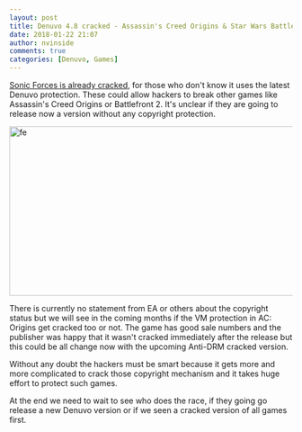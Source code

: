 ```yaml
---
layout: post
title: Denuvo 4.8 cracked - Assassin's Creed Origins & Star Wars Battlefront 2 releases soon?
date: 2018-01-22 21:07
author: nvinside
comments: true
categories: [Denuvo, Games]
---
```

<a href="http://www.dsogaming.com/news/denuvo-4-8-anti-tamper-tech-used-in-the-latest-triple-a-games-has-been-cracked/" target="_blank" rel="noopener">Sonic Forces is already cracked</a>, for those who don't know it uses the latest Denuvo protection. These could allow hackers to break other games like Assassin's Creed Origins or Battlefront 2. It's unclear if they are going to release now a version without any copyright protection.

<img class="alignnone size-full wp-image-2118" src="https://chefkochblog.files.wordpress.com/2018/01/fe8.png" alt="fe" width="698" height="301" />

<!--more-->

There is currently no statement from EA or others about the copyright status but we will see in the coming months if the VM protection in AC: Origins get cracked too or not. The game has good sale numbers and the publisher was happy that it wasn't cracked immediately after the release but this could be all change now with the upcoming Anti-DRM cracked version.

Without any doubt the hackers must be smart because it gets more and more complicated to crack those copyright mechanism and it takes huge effort to protect such games.

At the end we need to wait to see who does the race, if they going go release a new Denuvo version or if we seen a cracked version of all games first.
